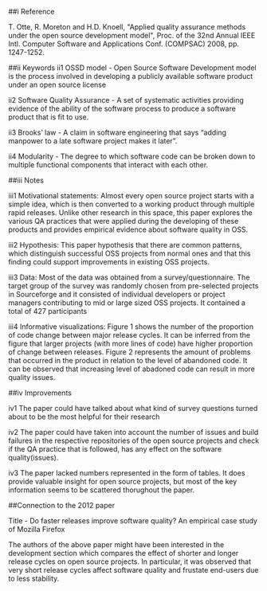 ##i Reference
	
T. Otte, R. Moreton and H.D. Knoell, "Applied quality assurance methods under the open source development model", Proc. of the 32nd Annual IEEE Intl. Computer Software and Applications Conf. (COMPSAC) 2008, pp. 1247-1252. 


##ii Keywords
ii1 OSSD model - Open Source Software Development model is the process involved in developing a publicly available software product under an open source license

ii2 Software Quality Assurance - A set of systematic activities providing evidence of the ability of the software process to produce a software product that is fit to use.

ii3  Brooks’ law - A claim in software engineering that says “adding manpower to a late software project makes it later”.

ii4 Modularity - The degree to which software code can be broken down to multiple functional components that interact with each other.


##iii Notes

iii1 Motivational statements: Almost every open source project starts with a simple idea, which is then converted to a working product through multiple rapid releases. Unlike other research in this space, this paper explores the various QA practices that were applied during the developing of these products and provides empirical evidence about software quality in OSS.

iii2 Hypothesis: This paper hypothesis that there are common patterns, which distinguish successful OSS projects from normal ones and that this finding could support improvements in existing OSS projects.

iii3 Data: Most of the data was obtained from a survey/questionnaire. The target group  of the survey was randomly chosen from pre-selected projects in Sourceforge and it consisted of individual developers or project managers contributing to mid or large sized OSS projects. It contained a total of 427 participants

iii4 Informative visualizations: Figure 1 shows the number of the proportion of code change between major release cycles. It can be inferred from the figure that larger projects (with more lines of code) have higher proportion of change between releases. Figure 2 represents the amount of problems that occurred in the product in relation to the level of abandoned code. It can be observed that increasing level of abadoned code can result in more quality issues.


##iv Improvements

iv1 The paper could have talked about what kind of survey questions turned about to be the most helpful for their research

iv2 The paper could have taken into account the number of issues and build failures in the respective repositories of the open source projects and check if the QA practice that is followed, has any effect on the software quality(issues). 

iv3 The paper lacked numbers represented in the form of tables. It does provide valuable insight for open source projects, but most of the key information seems to be scattered thorughout the paper. 


##Connection to the 2012 paper

Title - Do faster releases improve software quality? An empirical case study of Mozilla Firefox

The authors of the above paper might have been interested in the development section which compares the effect of shorter and longer release cycles on open source projects. In particular, it was observed that very short release cycles affect software quality and frustate end-users due to less stability.
